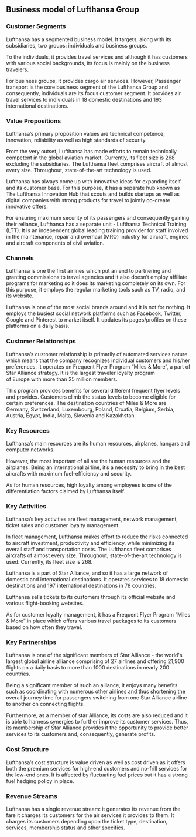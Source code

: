 Business model of Lufthansa Group
---------------------------------

 ### Customer Segments

 Lufthansa has a segmented business model. It targets, along with its subsidiaries, two groups: individuals and business groups.

 To the individuals, it provides travel services and although it has customers with various social backgrounds, its focus is mainly on the business travelers.

 For business groups, it provides cargo air services. However, Passenger transport is the core business segment of the Lufthansa Group and consequently, individuals are its focus customer segment. It provides air travel services to individuals in 18 domestic destinations and 193 international destinations.

 ### Value Propositions

 Lufthansa’s primary proposition values are technical competence, innovation, reliability as well as high standards of security.

 From the very outset, Lufthansa has made efforts to remain technically competent in the global aviation market. Currently, its fleet size is 268 excluding the subsidiaries. The Lufthansa fleet comprises aircraft of almost every size. Throughout, state-of-the-art technology is used.

 Lufthansa has always come up with innovative ideas for expanding itself and its customer base. For this purpose, it has a separate hub known as The Lufthansa Innovation Hub that scouts and builds startups as well as digital companies with strong products for travel to jointly co-create innovative offers.

 For ensuring maximum security of its passengers and consequently gaining their reliance, Lufthansa has a separate unit - Lufthansa Technical Training (LTT). It is an independent global leading training provider for staff involved in the maintenance, repair and overhaul (MRO) industry for aircraft, engines and aircraft components of civil aviation.

 ### Channels

 Lufthansa is one the first airlines which put an end to partnering and granting commissions to travel agencies and it also doesn’t employ affiliate programs for marketing so it does its marketing completely on its own. For this purpose, it employs the regular marketing tools such as TV, radio, and its website.

 Lufthansa is one of the most social brands around and it is not for nothing. It employs the busiest social network platforms such as Facebook, Twitter, Google and Pinterest to market itself. It updates its pages/profiles on these platforms on a daily basis.

 ### Customer Relationships

 Lufthansa’s customer relationship is primarily of automated services nature which means that the company recognizes individual customers and his/her preferences. It operates on Frequent Flyer Program “Miles & More”, a part of Star Alliance strategy. It is the largest traveler loyalty program of Europe with more than 25 million members.

 This program provides benefits for several different frequent flyer levels and provides. Customers climb the status levels to become eligible for certain preferences. The destination countries of Miles & More are Germany, Switzerland, Luxembourg, Poland, Croatia, Belgium, Serbia, Austria, Egypt, India, Malta, Slovenia and Kazakhstan.

 ### Key Resources

 Lufthansa’s main resources are its human resources, airplanes, hangars and computer networks.

 However, the most important of all are the human resources and the airplanes. Being an international airline, it’s a necessity to bring in the best aircrafts with maximum fuel-efficiency and security.

 As for human resources, high loyalty among employees is one of the differentiation factors claimed by Lufthansa itself.

 ### Key Activities

 Lufthansa’s key activities are fleet management, network management, ticket sales and customer loyalty management.

 In fleet management, Lufthansa makes effort to reduce the risks connected to aircraft investment, productivity and efficiency, while minimizing its overall staff and transportation costs. The Lufthansa fleet comprises aircrafts of almost every size. Throughout, state-of-the-art technology is used. Currently, its fleet size is 268.

 Lufthansa is a part of Star Alliance, and so it has a large network of domestic and international destinations. It operates services to 18 domestic destinations and 197 international destinations in 78 countries.

 Lufthansa sells tickets to its customers through its official website and various flight-booking websites.

 As for customer loyalty management, it has a Frequent Flyer Program “Miles & More” in place which offers various travel packages to its customers based on how often they travel.

 ### Key Partnerships

 Lufthansa is one of the significant members of Star Alliance - the world's largest global airline alliance comprising of 27 airlines and offering 21,900 flights on a daily basis to more than 1000 destinations in nearly 200 countries.

 Being a significant member of such an alliance, it enjoys many benefits such as coordinating with numerous other airlines and thus shortening the overall journey time for passengers switching from one Star Alliance airline to another on connecting flights.

 Furthermore, as a member of star Alliance, its costs are also reduced and it is able to harness synergies to further improve its customer services. Thus, its membership of Star Alliance provides it the opportunity to provide better services to its customers and, consequently, generate profits.

 ### Cost Structure

 Lufthansa’s cost structure is value driven as well as cost driven as it offers both the premium services for high-end customers and no-frill services for the low-end ones. It is affected by fluctuating fuel prices but it has a strong fuel hedging policy in place.

 ### Revenue Streams

 Lufthansa has a single revenue stream: it generates its revenue from the fare it charges its customers for the air services it provides to them. It charges its customers depending upon the ticket type, destination, services, membership status and other specifics.